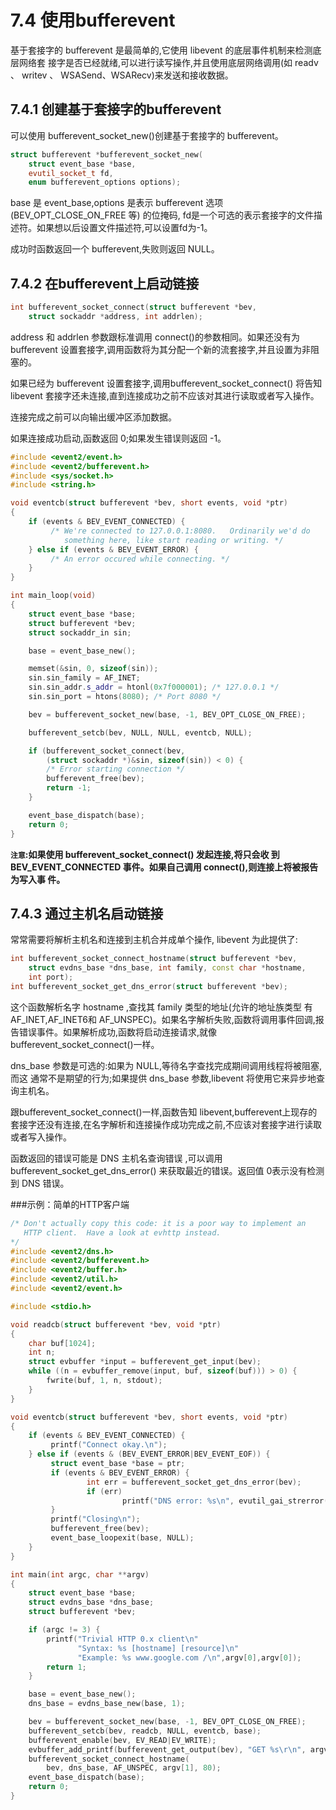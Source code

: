 # 7.4 使用bufferevent

基于套接字的 bufferevent 是最简单的,它使用 libevent 的底层事件机制来检测底层网络套 接字是否已经就绪,可以进行读写操作,并且使用底层网络调用(如 readv 、 writev 、 WSASend、WSARecv)来发送和接收数据。

## 7.4.1 创建基于套接字的bufferevent

可以使用 bufferevent_socket_new()创建基于套接字的 bufferevent。

```cpp
struct bufferevent *bufferevent_socket_new(
    struct event_base *base,
    evutil_socket_t fd,
    enum bufferevent_options options);
```

base 是 event_base,options 是表示 bufferevent 选项(BEV_OPT_CLOSE_ON_FREE 等) 的位掩码, fd是一个可选的表示套接字的文件描述符。如果想以后设置文件描述符,可以设置fd为-1。

成功时函数返回一个 bufferevent,失败则返回 NULL。

## 7.4.2 在bufferevent上启动链接

```cpp
int bufferevent_socket_connect(struct bufferevent *bev,
    struct sockaddr *address, int addrlen);
```

address 和 addrlen 参数跟标准调用 connect()的参数相同。如果还没有为 bufferevent 设置套接字,调用函数将为其分配一个新的流套接字,并且设置为非阻塞的。


如果已经为 bufferevent 设置套接字,调用bufferevent_socket_connect() 将告知 libevent 套接字还未连接,直到连接成功之前不应该对其进行读取或者写入操作。

连接完成之前可以向输出缓冲区添加数据。

如果连接成功启动,函数返回 0;如果发生错误则返回 -1。

```cpp
#include <event2/event.h>
#include <event2/bufferevent.h>
#include <sys/socket.h>
#include <string.h>

void eventcb(struct bufferevent *bev, short events, void *ptr)
{
    if (events & BEV_EVENT_CONNECTED) {
         /* We're connected to 127.0.0.1:8080.   Ordinarily we'd do
            something here, like start reading or writing. */
    } else if (events & BEV_EVENT_ERROR) {
         /* An error occured while connecting. */
    }
}

int main_loop(void)
{
    struct event_base *base;
    struct bufferevent *bev;
    struct sockaddr_in sin;

    base = event_base_new();

    memset(&sin, 0, sizeof(sin));
    sin.sin_family = AF_INET;
    sin.sin_addr.s_addr = htonl(0x7f000001); /* 127.0.0.1 */
    sin.sin_port = htons(8080); /* Port 8080 */

    bev = bufferevent_socket_new(base, -1, BEV_OPT_CLOSE_ON_FREE);

    bufferevent_setcb(bev, NULL, NULL, eventcb, NULL);

    if (bufferevent_socket_connect(bev,
        (struct sockaddr *)&sin, sizeof(sin)) < 0) {
        /* Error starting connection */
        bufferevent_free(bev);
        return -1;
    }

    event_base_dispatch(base);
    return 0;
}
```


**`注意`:如果使用 bufferevent_socket_connect() 发起连接,将只会收 到 BEV_EVENT_CONNECTED 事件。如果自己调用 connect(),则连接上将被报告为写入事 件。**

## 7.4.3 通过主机名启动链接

常常需要将解析主机名和连接到主机合并成单个操作, libevent 为此提供了:

```cpp
int bufferevent_socket_connect_hostname(struct bufferevent *bev,
    struct evdns_base *dns_base, int family, const char *hostname,
    int port);
int bufferevent_socket_get_dns_error(struct bufferevent *bev);
```

这个函数解析名字 hostname ,查找其 family 类型的地址(允许的地址族类型 有 AF_INET,AF_INET6和 AF_UNSPEC)。如果名字解析失败,函数将调用事件回调,报告错误事件。如果解析成功,函数将启动连接请求,就像bufferevent_socket_connect()一样。

dns_base 参数是可选的:如果为 NULL,等待名字查找完成期间调用线程将被阻塞,而这 通常不是期望的行为;如果提供 dns_base 参数,libevent 将使用它来异步地查询主机名。

跟bufferevent_socket_connect()一样,函数告知 libevent,bufferevent上现存的套接字还没有连接,在名字解析和连接操作成功完成之前,不应该对套接字进行读取或者写入操作。


函数返回的错误可能是 DNS 主机名查询错误 ,可以调用 bufferevent_socket_get_dns_error() 来获取最近的错误。返回值 0表示没有检测到 DNS 错误。

###示例：简单的HTTP客户端

```cpp
/* Don't actually copy this code: it is a poor way to implement an
   HTTP client.  Have a look at evhttp instead.
*/
#include <event2/dns.h>
#include <event2/bufferevent.h>
#include <event2/buffer.h>
#include <event2/util.h>
#include <event2/event.h>

#include <stdio.h>

void readcb(struct bufferevent *bev, void *ptr)
{
    char buf[1024];
    int n;
    struct evbuffer *input = bufferevent_get_input(bev);
    while ((n = evbuffer_remove(input, buf, sizeof(buf))) > 0) {
        fwrite(buf, 1, n, stdout);
    }
}

void eventcb(struct bufferevent *bev, short events, void *ptr)
{
    if (events & BEV_EVENT_CONNECTED) {
         printf("Connect okay.\n");
    } else if (events & (BEV_EVENT_ERROR|BEV_EVENT_EOF)) {
         struct event_base *base = ptr;
         if (events & BEV_EVENT_ERROR) {
                 int err = bufferevent_socket_get_dns_error(bev);
                 if (err)
                         printf("DNS error: %s\n", evutil_gai_strerror(err));
         }
         printf("Closing\n");
         bufferevent_free(bev);
         event_base_loopexit(base, NULL);
    }
}

int main(int argc, char **argv)
{
    struct event_base *base;
    struct evdns_base *dns_base;
    struct bufferevent *bev;

    if (argc != 3) {
        printf("Trivial HTTP 0.x client\n"
               "Syntax: %s [hostname] [resource]\n"
               "Example: %s www.google.com /\n",argv[0],argv[0]);
        return 1;
    }

    base = event_base_new();
    dns_base = evdns_base_new(base, 1);

    bev = bufferevent_socket_new(base, -1, BEV_OPT_CLOSE_ON_FREE);
    bufferevent_setcb(bev, readcb, NULL, eventcb, base);
    bufferevent_enable(bev, EV_READ|EV_WRITE);
    evbuffer_add_printf(bufferevent_get_output(bev), "GET %s\r\n", argv[2]);
    bufferevent_socket_connect_hostname(
        bev, dns_base, AF_UNSPEC, argv[1], 80);
    event_base_dispatch(base);
    return 0;
}
```

